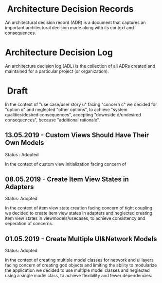 #  Architecture Decision Records

An architectural decision record (ADR) is a document that captures an important architectural decision made along with its context and consequences.

# Architecture Decision Log

An architecture decision log (ADL) is the collection of all ADRs created and maintained for a particular project (or organization).

#  Draft

In the context of "use case/user story u" facing "concern c" we decided for "option o" and neglected "other options", to achieve "system qualities/desired consequences", accepting "downside d/undesired consequences", because "additional rationale".

## 13.05.2019 - Custom Views Should Have Their Own Models

Status : Adopted

In the context of custom view initialization facing concern of 



## 08.05.2019 - Create Item View States in Adapters

Status: Adopted

In the context of item view state creation facing concern of tight coupling we decided to create item view states in adapters and neglected creating item view states in viewmodels/usecases, to achieve consistency and seperation of concerns. 

## 01.05.2019 - Create Multiple UI&Network Models 

Status: Adopted

In the context of creating multiple model classes for network and ui layers facing concern of creating god objects and limiting the ability to modularize the application we decided to use multiple model classes and neglected using a single model class, to achieve flexibility and fewer dependencies.